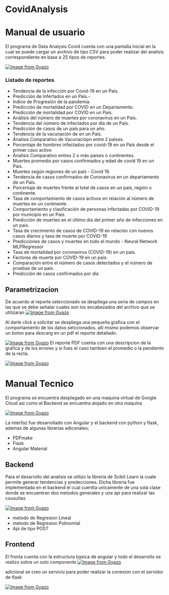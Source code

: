 # CovidAnalysis

# Manual de usuario

El programa de Data Analysis Covid cuenta con una pantalla inicial en la cual se puede cargar un archivo de tipo CSV para poder realizar del analisis correspondiente en base a 25 tipos de reportes.


[![Image from Gyazo](https://i.gyazo.com/abff707e2d9c82abef5d26f7e930d5a7.png)](https://gyazo.com/abff707e2d9c82abef5d26f7e930d5a7)


### Listado de reportes

- Tendencia de la infección por Covid-19 en un País.
- Predicción de Infertados en un País.- 
- Indice de Progresión de la pandemia.
- Predicción de mortalidad por COVID en un Departamento.
- Predicción de mortalidad por COVID en un País.
- Análisis del número de muertes por coronavirus en un País.
- Tendencia del número de infectados por día de un País.
- Predicción de casos de un país para un año.
- Tendencia de la vacunación de en un País.
- Ánalisis Comparativo de Vacunaciópn entre 2 paises.
- Porcentaje de hombres infectados por covid-19 en un País desde el primer caso activo
- Ánalisis Comparativo entres 2 o más paises o continentes.
- Muertes promedio por casos confirmados y edad de covid 19 en un País.
- Muertes según regiones de un país - Covid 19.
- Tendencia de casos confirmados de Coronavirus en un departamento de un País.
- Porcentaje de muertes frente al total de casos en un país, región o continente.
- Tasa de comportamiento de casos activos en relación al número de muertes en un continente.
- Comportamiento y clasificación de personas infectadas por COVID-19 por municipio en un País.
- Predicción de muertes en el último día del primer año de infecciones en un país.
- Tasa de crecimiento de casos de COVID-19 en relación con nuevos casos diarios y tasa de muerte por COVID-19
- Predicciones de casos y muertes en todo el mundo - Neural Network MLPRegressor
- Tasa de mortalidad por coronavirus (COVID-19) en un país.
- Factores de muerte por COVID-19 en un país.
- Comparación entre el número de casos detectados y el número de pruebas de un país.
- Predicción de casos confirmados por día


## Parametrizacion

De acuerdo al reporte seleccionado se despliega una seria de campos en las que se debe señalar cuales son los encabezados del archivo que se utilizaran
[![Image from Gyazo](https://i.gyazo.com/2a17d164c3e4c3999dafdecef3e40421.png)](https://gyazo.com/2a17d164c3e4c3999dafdecef3e40421)


Al darle click a solicitar se despliega una pequeña grafica con el comportamiento de los datos selccionados. alli mismo podemos observar un boton para descarg en un pdf el reporte detallado.

[![Image from Gyazo](https://i.gyazo.com/c72714f334b77753203cfea3de724df9.png)](https://gyazo.com/c72714f334b77753203cfea3de724df9)
El reporte PDF cuenta con una descripcion de la grafica y de los errores y si fues el caso tambien el promedio o la pendiente de la recta.

[![Image from Gyazo](https://i.gyazo.com/3a2b07cac8a2c44adff281d60f26b5ad.png)](https://gyazo.com/3a2b07cac8a2c44adff281d60f26b5ad)



# Manual Tecnico

El programa se encuentra desplegado en una maquina virtual de Google Cloud asi como el Backend se encuentra alojado en otra maquina

[![Image from Gyazo](https://i.gyazo.com/1d462c5f3e5e4b2e54df4b7d83224d83.png)](https://gyazo.com/1d462c5f3e5e4b2e54df4b7d83224d83)

La interfaz fue desarrollado con Angular y el backend con python y flask, ademas de algunas librerias adiconales;

- PDFmake
- Flask
- Angular Material

## Backend 

Para el desarrollo del analisis se utilizo la libreria de Scikit Learn la cuale permite generar tendencias y predecciones. Dicha libreria fue implementada en el backend el cual cuentta unicamente de una sola clase donde se encuentran dos metodos generales y una api para realizar las cousultas

[![Image from Gyazo](https://i.gyazo.com/83d785f4da5e456375a6ee74614bd434.png)](https://gyazo.com/83d785f4da5e456375a6ee74614bd434)

- metodo de Regresion Lineal
- metodo de Regresion Polinomial
- Api de tipo POST


## Frontend

El fronta cuenta con la estructura basica de angular y todo el desarrollo se realizo sobre un solo componente
[![Image from Gyazo](https://i.gyazo.com/476a769d795242b7303bf24af001ef64.png)](https://gyazo.com/476a769d795242b7303bf24af001ef64)

adicional se creo un servicio para poder realizar la conexion con el servidor de flask

[![Image from Gyazo](https://i.gyazo.com/36d390317730ea6ffdda72c7db11f63d.png)](https://gyazo.com/36d390317730ea6ffdda72c7db11f63d)


